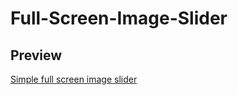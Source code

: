 # Full-Screen-Image-Slider

## Preview
[Simple full screen image slider](https://simple-full-screen-image-slider.netlify.app/)
